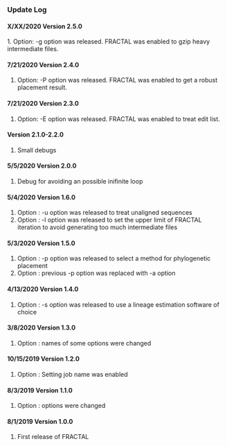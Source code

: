 ### Update Log

<h4> X/XX/2020 Version 2.5.0 </h4>
1. Option: -g option was released. FRACTAL was enabled to gzip heavy intermediate files.

<h4> 7/21/2020 Version 2.4.0 </h4>

1. Option: -P option was released. FRACTAL was enabled to get a robust placement result.

<h4> 7/21/2020 Version 2.3.0 </h4>

1. Option: -E option was released. FRACTAL was enabled to treat edit list.

<h4> Version 2.1.0-2.2.0 </h4>

1. Small debugs

<h4> 5/5/2020 Version 2.0.0 </h4>

1. Debug for avoiding an possible inifinite loop

<h4> 5/4/2020 Version 1.6.0 </h4>

1. Option : -u option was released to treat unaligned sequences
2. Option : -l option was released to set the upper limit of FRACTAL iteration to avoid generating too much intermediate files

<h4> 5/3/2020 Version 1.5.0 </h4>

1. Option : -p option was released to select a method for phylogenetic placement
2. Option : previous -p option was replaced with -a option

<h4> 4/13/2020 Version 1.4.0 </h4>

1. Option : -s option was released to use a lineage estimation software of choice

<h4> 3/8/2020 Version 1.3.0 </h4>

1. Option : names of some options were changed

<h4> 10/15/2019 Version 1.2.0 </h4>

1. Option : Setting job name was enabled

<h4> 8/3/2019 Version 1.1.0 </h4>

1. Option : options were changed

<h4> 8/1/2019 Version 1.0.0 </h4>

1. First release of FRACTAL